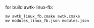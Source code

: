
for build awtk-linux-fb:

```
mv awtk_linux_fb.cmake awtk.cmake
mv modules_linux_fb.json modules.json
```
